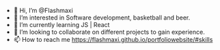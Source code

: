 - 👋 Hi, I’m @Flashmaxi
- 👀 I’m interested in Software development, basketball and beer.
- 🌱 I’m currently learning JS | React 
- 💞️ I’m looking to collaborate on different projects to gain experience.
- 📫 How to reach me https://flashmaxi.github.io/portfoliowebsite/#skills

<!---
Flashmaxi/Flashmaxi is a ✨ special ✨ repository because its `README.md` (this file) appears on your GitHub profile.
You can click the Preview link to take a look at your changes.
--->
